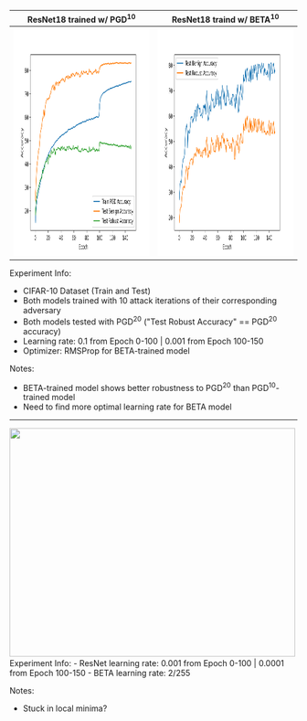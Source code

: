 <!-- ![alt text](https://github.com/hyukahn16/adv_bilevel_optim/blob/master/saved_models/pgd_merge/pgd_accuracy.png) -->
| ResNet18 trained w/ PGD<sup>10</sup>  | ResNet18 traind w/ BETA<sup>10</sup> |
| ------------- | ------------- |
| <img src="https://github.com/hyukahn16/adv_bilevel_optim/blob/master/saved_models/pgd_merge/pgd_accuracy.png" width="500" height="400"/>  | <img src="https://github.com/hyukahn16/adv_bilevel_optim/blob/master/saved_models/bilevel_merge/bilevel_accuracy.png" width="500" height="400"/>  |

Experiment Info:
- CIFAR-10 Dataset (Train and Test)
- Both models trained with 10 attack iterations of their corresponding adversary
- Both models tested with PGD<sup>20</sup> ("Test Robust Accuracy" == PGD<sup>20</sup> accuracy)
- Learning rate: 0.1 from Epoch 0-100 | 0.001 from Epoch 100-150
- Optimizer: RMSProp for BETA-trained model

Notes:  
- BETA-trained model shows better robustness to PGD<sup>20</sup> than PGD<sup>10</sup>-trained model  
- Need to find more optimal learning rate for BETA model

---
<img src="https://github.com/hyukahn16/adv_bilevel_optim/blob/master/saved_models/beta_001/bilevel_accuracy.png" width="500" height="400"/>
Experiment  Info:
- ResNet learning rate: 0.001 from Epoch 0-100 | 0.0001 from Epoch 100-150
- BETA learning rate: 2/255

Notes:
- Stuck in local minima?
